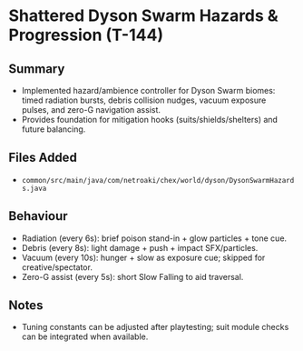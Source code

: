 # Shattered Dyson Swarm Hazards & Progression (T-144)

## Summary

- Implemented hazard/ambience controller for Dyson Swarm biomes: timed radiation bursts, debris collision nudges, vacuum exposure pulses, and zero-G navigation assist.
- Provides foundation for mitigation hooks (suits/shields/shelters) and future balancing.

## Files Added

- `common/src/main/java/com/netroaki/chex/world/dyson/DysonSwarmHazards.java`

## Behaviour

- Radiation (every 6s): brief poison stand-in + glow particles + tone cue.
- Debris (every 8s): light damage + push + impact SFX/particles.
- Vacuum (every 10s): hunger + slow as exposure cue; skipped for creative/spectator.
- Zero-G assist (every 5s): short Slow Falling to aid traversal.

## Notes

- Tuning constants can be adjusted after playtesting; suit module checks can be integrated when available.
